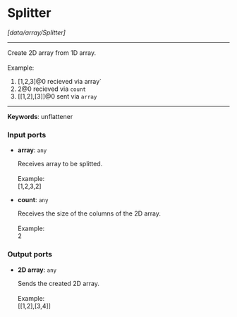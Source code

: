 # Splitter

_[data/array/Splitter]_

---

Create 2D array from 1D array.<br>
<br>
Example:<br>
1. [1,2,3]@0 recieved via  array`<br>
2. 2@0 recieved via  `count`<br>
3.  [[1,2],[3]]@0 sent via `array` <br>

---

__Keywords__: unflattener

### Input ports

* __array__: ` any `


    Receives array to be splitted.<br>
    <br>
    Example:<br>
    [1,2,3,2]<br>


* __count__: ` any `


    Receives the size of the columns of the 2D array.<br>
    <br>
    Example:<br>
    2<br>

### Output ports

* __2D array__: ` any `


    Sends the created 2D array.<br>
    <br>
    Example:<br>
    [[1,2],[3,4]]<br>

